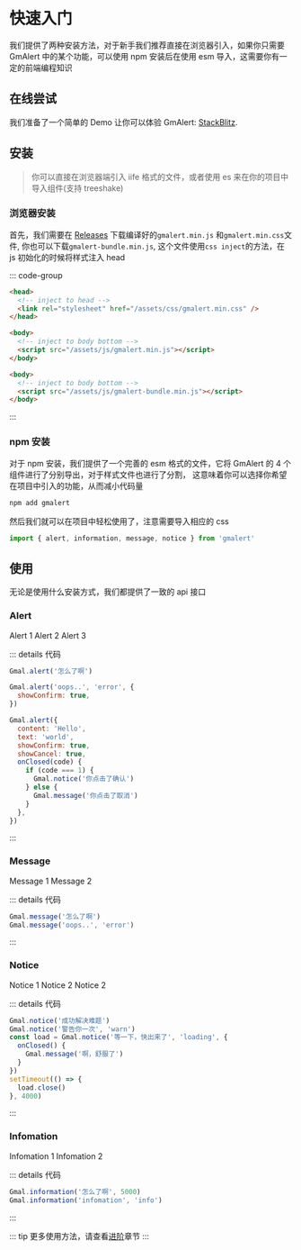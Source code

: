 # 快速入门

我们提供了两种安装方法，对于新手我们推荐直接在浏览器引入，如果你只需要 GmAlert 中的某个功能，可以使用 npm 安装后在使用 esm 导入，这需要你有一定的前端编程知识

## 在线尝试

我们准备了一个简单的 Demo 让你可以体验 GmAlert: [StackBlitz](https://stackblitz.com/edit/gmalertdemo?file=script.js).

## 安装

> 你可以直接在浏览器端引入 iife 格式的文件，或者使用 es 来在你的项目中导入组件(支持 treeshake)

### 浏览器安装

首先，我们需要在 [Releases](https://github.com/GmeroAlert/GmAlert/releases) 下载编译好的`gmalert.min.js`
和`gmalert.min.css`文件, 你也可以下载`gmalert-bundle.min.js`, 这个文件使用`css inject`的方法，在 js 初始化的时候将样式注入 head

::: code-group

```html [css and js]
<head>
  <!-- inject to head -->
  <link rel="stylesheet" href="/assets/css/gmalert.min.css" />
</head>

<body>
  <!-- inject to body bottom -->
  <script src="/assets/js/gmalert.min.js"></script>
</body>
```

```html [js bundle]
<body>
  <!-- inject to body bottom -->
  <script src="/assets/js/gmalert-bundle.min.js"></script>
</body>
```

:::

### npm 安装

对于 npm 安装，我们提供了一个完善的 esm 格式的文件，它将 GmAlert 的 4 个组件进行了分别导出，对于样式文件也进行了分割，
这意味着你可以选择你希望在项目中引入的功能，从而减小代码量

```sh
npm add gmalert
```

然后我们就可以在项目中轻松使用了，注意需要导入相应的 css

```ts
import { alert, information, message, notice } from 'gmalert'
```

## 使用

无论是使用什么安装方式，我们都提供了一致的 api 接口

### Alert

<script setup>
import { alert,message,notice,information } from '../components/gmalert.esm.js'
import GmBtn from '../components/GmBtn.vue'
import BtnGroup from '../components/BtnGroup.vue'

let oneLoad = false

const onLoad = () => {
  if (oneLoad) return
  oneLoad = true
  const load = notice('等一下，快出来了', 'loading', {
  onClosed() {message('啊，舒服了')}})
  setTimeout(() => {
    load.close().then(() => {oneLoad = false})
  }, 4000)
}
</script>

<BtnGroup>
    <GmBtn :onClick="()=>{alert('怎么了啊')}">Alert 1</GmBtn>
    <GmBtn :onClick="()=>{alert('oops...', 'error', {
        showConfirm: true,
        timeout: 5000,
    })}">Alert 2</GmBtn>
    <GmBtn :onClick="()=>{
        alert({content: 'Hello',text: 'world',showConfirm: true,showCancel: true,
            onClosed(code){
            if (code === 1) notice('你点击了确认') 
            else message('你点击了取消')
            }})
    }">Alert 3</GmBtn>
</BtnGroup>

::: details 代码

```js
Gmal.alert('怎么了啊')

Gmal.alert('oops..', 'error', {
  showConfirm: true,
})

Gmal.alert({
  content: 'Hello',
  text: 'world',
  showConfirm: true,
  showCancel: true,
  onClosed(code) {
    if (code === 1) {
      Gmal.notice('你点击了确认')
    } else {
      Gmal.message('你点击了取消')
    }
  },
})
```

:::

### Message

<BtnGroup>
    <GmBtn :onClick="()=>{message('怎么了啊')}">Message 1</GmBtn>
    <GmBtn :onClick="()=>{message('oops...', 'error')}">Message 2</GmBtn>
</BtnGroup>

::: details 代码
```js
Gmal.message('怎么了啊')
Gmal.message('oops..', 'error')
```
:::

### Notice

<BtnGroup>
    <GmBtn :onClick="()=>{notice('成功解决难题')}">Notice 1</GmBtn>
    <GmBtn :onClick="()=>{notice('警告你一次', 'warn')}">Notice 2</GmBtn>
    <GmBtn :onClick="onLoad">Notice 2</GmBtn>
</BtnGroup>

::: details 代码
```js
Gmal.notice('成功解决难题')
Gmal.notice('警告你一次', 'warn')
const load = Gmal.notice('等一下，快出来了', 'loading', {
  onClosed() {
    Gmal.message('啊，舒服了')
  }
})
setTimeout(() => {
  load.close()
}, 4000)
```
:::

### Infomation

<BtnGroup>
    <GmBtn :onClick="()=>{information('倒计时五秒', 5000)}">Infomation 1</GmBtn>
    <GmBtn :onClick="()=>{information('infomation', 'info')}">Infomation 2</GmBtn>
</BtnGroup>

::: details 代码
```js
Gmal.information('怎么了啊', 5000)
Gmal.information('infomation', 'info')
```
:::

::: tip
更多使用方法，请查看[进阶](/guide/api)章节
:::